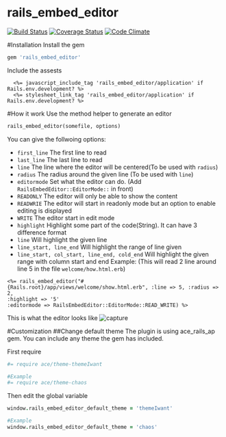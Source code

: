 rails_embed_editor
==================
[![Build Status](https://travis-ci.org/timcolonel/rails_embed_editor.svg?branch=master)](https://travis-ci.org/timcolonel/rails_embed_editor) [![Coverage Status](https://coveralls.io/repos/timcolonel/rails_embed_editor/badge.png?branch=master)](https://coveralls.io/r/timcolonel/rails_embed_editor?branch=master) [![Code Climate](https://codeclimate.com/github/timcolonel/rails_embed_editor.png)](https://codeclimate.com/github/timcolonel/rails_embed_editor)


#Installation
Install the gem
```ruby
gem 'rails_embed_editor'
```
Include the assests
```erb
  <%= javascript_include_tag 'rails_embed_editor/application' if Rails.env.development? %>
  <%= stylesheet_link_tag 'rails_embed_editor/application' if Rails.env.development? %>
```
#How it work
Use the method helper to generate an editor
```ruby
rails_embed_editor(somefile, options)
```

You can give the follwoing options:
* `first_line` The first line to read
* `last_line` The last line to read
* `line` The line where the editor will be centered(To be used with `radius`)
* `radius` The radius around the given line (To be used with `line`)
* `editormode` Set what the editor can do. (Add `RailsEmbedEditor::EditorMode::` in front)
 * `READONLY` The editor will only be able to show the content 
 * `READWRIE` The editor will start in readonly mode but an option to enable editing is displayed
 * `WRITE` The editor start in edit mode
* `highlight` Highlight some part of the code(String). It can have 3 difference format
 * `line` Will highlight the given line
 * `line_start, line_end` Will highlight the range of line given
 * `line_start, col_start, line_end, cold_end` Will highlight the given range with column start and end
Example: (This will read 2 line around line 5 in the file `welcome/how.html.erb`)
```erb  
<%= rails_embed_editor("#{Rails.root}/app/views/welcome/show.html.erb", :line => 5, :radius => 2, 
:highlight => '5'
:editormode => RailsEmbedEditor::EditorMode::READ_WRITE) %>
```

This is what the editor looks like
![capture](https://cloud.githubusercontent.com/assets/1031227/2618826/e35897d2-bc26-11e3-8ad2-bf3d9a12bb2a.PNG)

#Customization
##Change default theme
The plugin is using ace_rails_ap gem. You can include any theme the gem has included.

First require
```coffee
#= require ace/theme-themeIwant

#Example
#= require ace/theme-chaos
```
Then edit the global variable
```coffee
window.rails_embed_editor_default_theme = 'themeIwant'

#Example
window.rails_embed_editor_default_theme = 'chaos'
```

